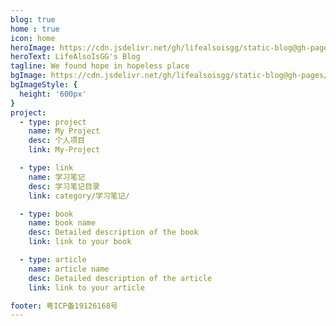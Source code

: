 ```yaml
---
blog: true
home : true
icon: home
heroImage: https://cdn.jsdelivr.net/gh/lifealsoisgg/static-blog@gh-pages/heroImage.png
heroText: LifeAlsoIsGG's Blog
tagline: We found hope in hopeless place
bgImage: https://cdn.jsdelivr.net/gh/lifealsoisgg/static-blog@gh-pages/bgImage.jpg
bgImageStyle: {
  height: '600px'
}
project:
  - type: project
    name: My Project
    desc: 个人项目
    link: My-Project

  - type: link
    name: 学习笔记
    desc: 学习笔记目录
    link: category/学习笔记/

  - type: book
    name: book name
    desc: Detailed description of the book
    link: link to your book

  - type: article
    name: article name
    desc: Detailed description of the article
    link: link to your article

footer: 粤ICP备19126168号
---
```


